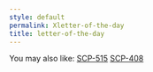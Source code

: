 ```yaml
---
style: default
permalink: Xletter-of-the-day
title: letter-of-the-day
---
```

You may also like:
[SCP-515](http://scp-wiki.net/scp-515)
[SCP-408](http://scp-wiki.net/scp-408)
